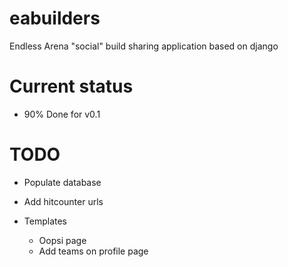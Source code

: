 # eabuilders

Endless Arena "social" build sharing application based on django

# Current status

- 90% Done for v0.1

# TODO

- Populate database
- Add hitcounter urls

- Templates
  - Oopsi page
  - Add teams on profile page
